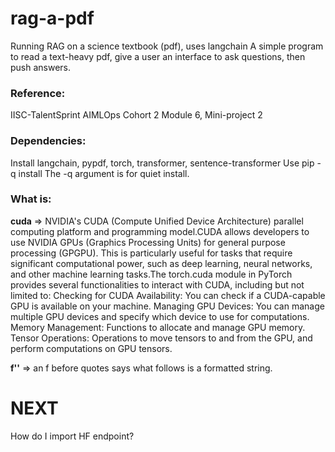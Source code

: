 # rag-a-pdf
Running RAG on a science textbook (pdf), uses langchain
A simple program to read a text-heavy pdf, give a user an interface to ask questions, then push answers. 

### Reference:
IISC-TalentSprint AIMLOps Cohort 2 Module 6, Mini-project 2

### Dependencies:
Install langchain, pypdf, torch, transformer, sentence-transformer
Use pip -q install <package>
The -q argument is for quiet install.

### What is:
**cuda** => NVIDIA's CUDA (Compute Unified Device Architecture) parallel computing platform and programming model.CUDA allows developers to use NVIDIA GPUs (Graphics Processing Units) for general purpose processing (GPGPU). This is particularly useful for tasks that require significant computational power, such as deep learning, neural networks, and other machine learning tasks.The torch.cuda module in PyTorch provides several functionalities to interact with CUDA, including but not limited to: Checking for CUDA Availability: You can check if a CUDA-capable GPU is available on your machine. Managing GPU Devices: You can manage multiple GPU devices and specify which device to use for computations.
Memory Management: Functions to allocate and manage GPU memory. Tensor Operations: Operations to move tensors to and from the GPU, and perform computations on GPU tensors.

**f''** => an f before quotes says what follows is a formatted string.

# NEXT
How do I import HF endpoint?
